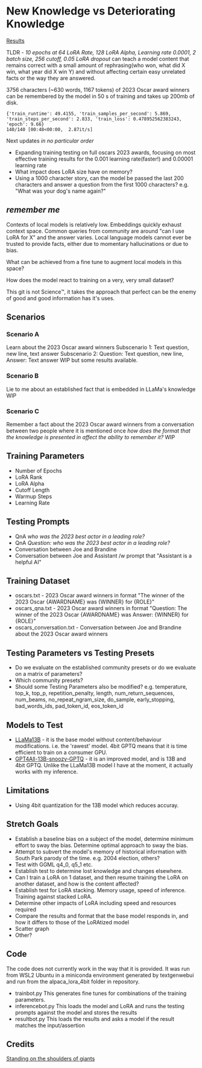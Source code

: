 # New Knowledge vs Deteriorating Knowledge

[Results][results]

TLDR - *10 epochs at 64 LoRA Rate, 128 LoRA Alpha, Learning rate 0.0001, 2 batch size, 256 cutoff, 0.05 LoRA dropout* can teach a model content that remains correct with a small amount of rephrasing(who won, what did X win, what year did X win Y) and without affecting certain easy unrelated facts or the way they are answered.

3756 characters (~630 words, 1167 tokens) of 2023 Oscar award winners can be remembered by the model in 50 s of training and takes up 200mb of disk.

    {'train_runtime': 49.4155, 'train_samples_per_second': 5.869, 'train_steps_per_second': 2.833, 'train_loss': 0.478952562383243, 'epoch': 9.66}
    140/140 [00:48<00:00,  2.87it/s]

Next updates *in no particular order*

* Expanding training testing on full oscars 2023 awards, focusing on most effective training results for the 0.001 learning rate(faster!) and 0.00001 learning rate
* What impact does LoRA size have on memory?
* Using a 1000 character story, can the model be passed the last 200 characters and answer a question from the first 1000 characters? e.g. "What was your dog's name again?"

## *remember me*

Contexts of local models is relatively low. Embeddings quickly exhaust context space. Common queries from community are around "can I use LoRA for X" and the answer varies. Local language models cannot ever be trusted to provide facts, either due to momentary hallucinations or due to bias. 

What can be achieved from a fine tune to augment local models in this space?

How does the model react to training on a very, very small dataset?

This git is not Science™, it takes the approach that perfect can be the enemy of good and good information has it's uses.

## Scenarios

### Scenario A

Learn about the 2023 Oscar award winners
Subscenario 1: Text question, new line, text answer
Subscenario 2: Question: Text question, new line, Answer: Text answer
WIP but some results available.

### Scenario B

Lie to me about an established fact that is embedded in LLaMa's knowledge
WIP

### Scenario C

Remember a fact about the 2023 Oscar award winners from a conversation between two people where it is mentioned once
*how does the format that the knowledge is presented in affect the ability to remember it?*
WIP

## Training Parameters

* Number of Epochs
* LoRA Rank
* LoRA Alpha
* Cutoff Length
* Warmup Steps
* Learning Rate

## Testing Prompts

* QnA *who was the 2023 best actor in a leading role?*
* QnA *Question: who was the 2023 best actor in a leading role?*
* Conversation between Joe and Brandine
* Conversation between Joe and Assistant /w prompt that "Assistant is a helpful AI"

## Training Dataset

* oscars.txt - 2023 Oscar award winners in format "The winner of the 2023 Oscar {AWARDNAME} was {WINNER} for {ROLE}"
* oscars_qna.txt - 2023 Oscar award winners in format "Question: The winner of the 2023 Oscar {AWARDNAME} was Answer: {WINNER} for {ROLE}"
* oscars_conversation.txt - Conversation between Joe and Brandine about the 2023 Oscar award winners

## Testing Parameters vs Testing Presets

* Do we evaluate on the established community presets or do we evaluate on a matrix of parameters?
* Which community presets?
* Should some Testing Parameters also be modified? e.g. temperature, top_k, top_p, repetition_penalty, length, num_return_sequences, num_beams, no_repeat_ngram_size, do_sample, early_stopping, bad_words_ids, pad_token_id, eos_token_id

## Models to Test

* [LLaMa13B](https://huggingface.co/camelids/llama-13b-int4-gptq-groupsize128-safetensors) - it is the base model without content/behaviour modifications. i.e. the 'rawest' model. 4bit GPTQ means that it is time efficient to train on a consumer GPU.
* [GPT4All-13B-snoozy-GPTQ](https://huggingface.co/TheBloke/GPT4All-13B-snoozy-GPTQ) - it is an improved model, and is 13B and 4bit GPTQ. Unlike the LLaMa13B model I have at the moment, it actually works with my inference.

## Limitations

* Using 4bit quantization for the 13B model which reduces accuray.

## Stretch Goals

* Establish a baseline bias on a subject of the model, determine minimum effort to sway the bias. Determine optimal approach to sway the bias.
* Attempt to subvert the model's memory of historical information with South Park parody of the time. e.g. 2004 election, others?
* Test with GGML q4_0, q5_1 etc.
* Establish test to determine lost knowledge and changes elsewhere.
* Can I train a LoRA on 1 dataset, and then resume training the LoRA on another dataset, and how is the content affected?
* Establish test for LoRA stacking. Memory usage, speed of inference. Training against stacked LoRA.
* Determine other impacts of LoRA including speed and resources required
* Compare the results and format that the base model responds in, and how it differs to those of the LoRAtized model
* Scatter graph
* Other?

## Code

The code does not currently work in the way that it is provided. It was run from WSL2 Ubuntu in a miniconda environment generated by textgenwebui and run from the alpaca_lora_4bit folder in repository.

* trainbot.py This generates fine tunes for combinations of the training parameters. 
* inferencebot.py This loads the model and LoRA and runs the testing prompts against the model and stores the results
* resultbot.py This loads the results and asks a model if the result matches the input/assertion

## Credits

[Standing on the shoulders of giants](CREDITS.MD)

[results]: RESULTS.MD